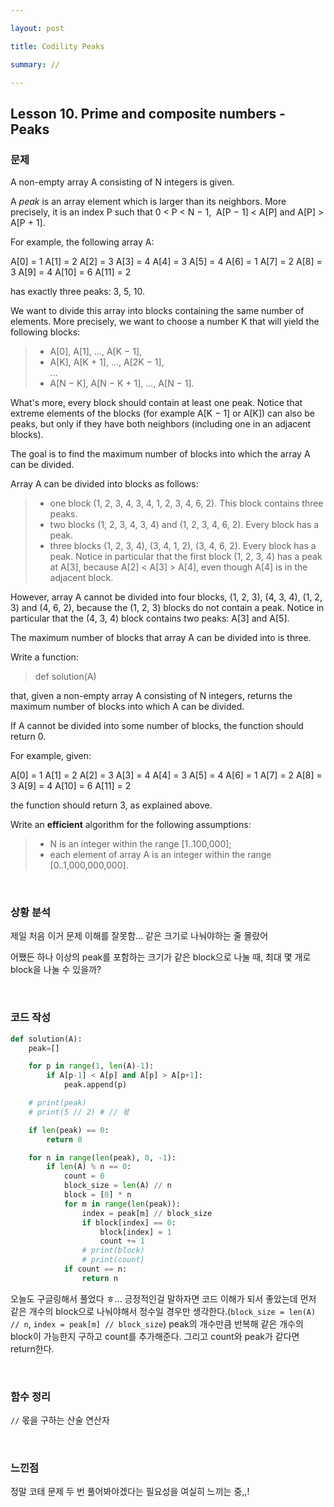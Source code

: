 ```yaml
---

layout: post

title: Codility Peaks

summary: //

---
```


## Lesson 10. Prime and composite numbers - Peaks

### 문제

A non-empty array A consisting of N integers is given.

A *peak* is an array element which is larger than its neighbors. More precisely, it is an index P such that 0 < P < N − 1,  A[P − 1] < A[P] and A[P] > A[P + 1].

For example, the following array A:

A[0] = 1
 A[1] = 2
 A[2] = 3
 A[3] = 4
 A[4] = 3
 A[5] = 4
 A[6] = 1
 A[7] = 2
 A[8] = 3
 A[9] = 4
 A[10] = 6
 A[11] = 2

has exactly three peaks: 3, 5, 10.

We want to divide this array into blocks containing the same number of elements. More precisely, we want to choose a number K that will yield the following blocks:

> - A[0], A[1], ..., A[K − 1],
> - A[K], A[K + 1], ..., A[2K − 1],  
>   ...
> - A[N − K], A[N − K + 1], ..., A[N − 1].

What's more, every block should contain at least one peak. Notice that extreme elements of the blocks (for example A[K − 1] or A[K]) can also be peaks, but only if they have both neighbors (including one in an adjacent blocks).

The goal is to find the maximum number of blocks into which the array A can be divided.

Array A can be divided into blocks as follows:

> - one block (1, 2, 3, 4, 3, 4, 1, 2, 3, 4, 6, 2). This block contains three peaks.
> - two blocks (1, 2, 3, 4, 3, 4) and (1, 2, 3, 4, 6, 2). Every block has a peak.
> - three blocks (1, 2, 3, 4), (3, 4, 1, 2), (3, 4, 6, 2). Every block has a peak. Notice in particular that the first block (1, 2, 3, 4) has a peak at A[3], because A[2] < A[3] > A[4], even though A[4] is in the adjacent block.

However, array A cannot be divided into four blocks, (1, 2, 3), (4, 3, 4), (1, 2, 3) and (4, 6, 2), because the (1, 2, 3) blocks do not contain a peak. Notice in particular that the (4, 3, 4) block contains two peaks: A[3] and A[5].

The maximum number of blocks that array A can be divided into is three.

Write a function:

> def solution(A)

that, given a non-empty array A consisting of N integers, returns the maximum number of blocks into which A can be divided.

If A cannot be divided into some number of blocks, the function should return 0.

For example, given:

A[0] = 1
 A[1] = 2
 A[2] = 3
 A[3] = 4
 A[4] = 3
 A[5] = 4
 A[6] = 1
 A[7] = 2
 A[8] = 3
 A[9] = 4
 A[10] = 6
 A[11] = 2

the function should return 3, as explained above.

Write an ****efficient**** algorithm for the following assumptions:

> - N is an integer within the range [1..100,000];
> - each element of array A is an integer within the range [0..1,000,000,000].



<br/>

### 상황 분석

제일 처음 이거 문제 이해를 잘못함... 같은 크기로 나눠야하는 줄 몰랐어

어쨌든 하나 이상의 peak를 포함하는 크기가 같은 block으로 나눌 때, 최대 몇 개로 block을 나눌 수 있을까?

<br/>

### 코드 작성

```python
def solution(A):
    peak=[]

    for p in range(1, len(A)-1):
        if A[p-1] < A[p] and A[p] > A[p+1]:
            peak.append(p)

    # print(peak)
    # print(5 // 2) # // 몫

    if len(peak) == 0:
        return 0

    for n in range(len(peak), 0, -1):
        if len(A) % n == 0:
            count = 0
            block_size = len(A) // n
            block = [0] * n
            for m in range(len(peak)):
                index = peak[m] // block_size
                if block[index] == 0:
                    block[index] = 1
                    count += 1
                # print(block)
                # print(count)
            if count == n:
                return n
```

오늘도 구글링해서 풀었다 ㅎ... 긍정적인걸 말하자면 코드 이해가 되서 좋았는데 먼저 같은 개수의 block으로 나눠야해서 정수일 경우만 생각한다.(`block_size = len(A) // n`, `index = peak[m] // block_size`) peak의 개수만큼 반복해 같은 개수의 block이 가능한지 구하고 count를 추가해준다. 그리고 count와 peak가 같다면 return한다.

<br/>

### 함수 정리

`//` 몫을 구하는 산술 연산자



<br/>

### 느낀점

정말 코테 문제 두 번 풀어봐야겠다는 필요성을 여실히 느끼는 중,,!
